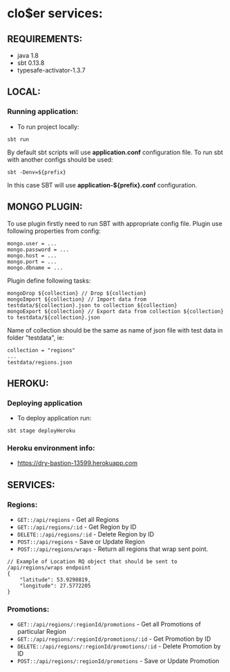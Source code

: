 # clo$er services:

## REQUIREMENTS:
- java 1.8
- sbt 0.13.8
- typesafe-activator-1.3.7

## LOCAL:
### Running application:
- To run project locally:

```
sbt run
```

By default sbt scripts will use **application.conf** configuration file.
To run sbt with another configs should be used:

```
sbt -Denv=${prefix}
```

In this case SBT will use **application-${prefix}.conf** configuration.

## MONGO PLUGIN:
To use plugin firstly need to run SBT with appropriate config file.
Plugin use following properties from config:

```
mongo.user = ...
mongo.password = ...
mongo.host = ...
mongo.port = ...
mongo.dbname = ...
```

Plugin define following tasks:

```
mongoDrop ${collection} // Drop ${collection}
mongoImport ${collection} // Import data from testdata/${collection}.json to collection ${collection}
mongoExport ${collection} // Export data from collection ${collection} to testdata/${collection}.json
```

Name of collection should be the same as name of json file with test data in folder "testdata", ie:

```
collection = "regions"
...
testdata/regions.json
```

## HEROKU:
### Deploying application
- To deploy application run:

```
sbt stage deployHeroku
```

### Heroku environment info:
- https://dry-bastion-13599.herokuapp.com

## SERVICES:
### Regions:
- `GET::/api/regions` - Get all Regions
- `GET::/api/regions/:id` - Get Region by ID
- `DELETE::/api/regions/:id` - Delete Region by ID
- `POST::/api/regions` - Save or Update Region
- `POST::/api/regions/wraps` - Return all regions that wrap sent point.

```
// Example of Location RQ object that should be sent to  /api/regions/wraps endpoint
{
    "latitude": 53.9298819,
    "longitude": 27.5772205
}
```


### Promotions:
- `GET::/api/regions/:regionId/promotions` - Get all Promotions of particular Region
- `GET::/api/regions/:regionId/promotions/:id` - Get Promotion by ID
- `DELETE::/api/regions/:regionId/promotions/:id` - Delete Promotion by ID
- `POST::/api/regions/:regionId/promotions` - Save or Update Promotion